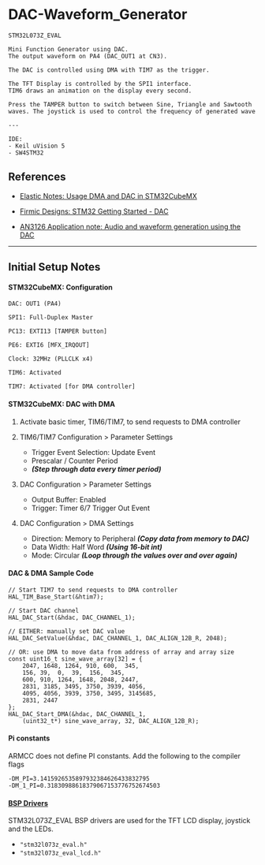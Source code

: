 # DAC-Waveform_Generator

    STM32L073Z_EVAL

    Mini Function Generator using DAC.
    The output waveform on PA4 (DAC_OUT1 at CN3).

    The DAC is controlled using DMA with TIM7 as the trigger.

	The TFT Display is controlled by the SPI1 interface.
	TIM6 draws an animation on the display every second.

	Press the TAMPER button to switch between Sine, Triangle and Sawtooth
	waves. The joystick is used to control the frequency of generated wave

	---

	IDE:
	- Keil uVision 5
	- SW4STM32

## References

- [Elastic Notes: Usage DMA and DAC in STM32CubeMX](http://elastic-notes.blogspot.com/p/blog-page_1.html)

- [Firmic Designs: STM32 Getting Started - DAC](http://www.firmic-designs.com/blog/2016/12/04/stm32-getting-started---dac/)

- [AN3126 Application note: Audio and waveform generation using the DAC](http://www.st.com/content/ccc/resource/technical/document/application_note/05/fb/41/91/39/02/4d/1e/CD00259245.pdf/files/CD00259245.pdf/jcr:content/translations/en.CD00259245.pdf)


---


## Initial Setup Notes


#### STM32CubeMX: Configuration

    DAC: OUT1 (PA4)

    SPI1: Full-Duplex Master

    PC13: EXTI13 [TAMPER button]

    PE6: EXTI6 [MFX_IRQOUT]

    Clock: 32MHz (PLLCLK x4)

    TIM6: Activated 

    TIM7: Activated [for DMA controller]


#### STM32CubeMX: DAC with DMA

1. Activate basic timer, TIM6/TIM7, to send requests to DMA controller

2. TIM6/TIM7 Configuration > Parameter Settings 
	- Trigger Event Selection: Update Event
	- Prescalar / Counter Period
	- ***(Step through data every timer period)***

3. DAC Configuration > Parameter Settings 
	- Output Buffer: Enabled
	- Trigger: Timer 6/7 Trigger Out Event

4. DAC Configuration > DMA Settings 
	- Direction: Memory to Peripheral ***(Copy data from memory to DAC)***
	- Data Width: Half Word ***(Using 16-bit int)***
	- Mode: Circular ***(Loop through the values over and over again)***


#### DAC & DMA Sample Code

	// Start TIM7 to send requests to DMA controller 
	HAL_TIM_Base_Start(&htim7);

	// Start DAC channel
	HAL_DAC_Start(&hdac, DAC_CHANNEL_1);

	// EITHER: manually set DAC value
	HAL_DAC_SetValue(&hdac, DAC_CHANNEL_1, DAC_ALIGN_12B_R, 2048); 

	// OR: use DMA to move data from address of array and array size
	const uint16_t sine_wave_array[32] = {
		2047, 1648, 1264, 910, 600,  345,
		156, 39,  0,  39,  156,  345,
		600, 910, 1264, 1648, 2048, 2447,
		2831, 3185, 3495, 3750, 3939, 4056,
		4095, 4056, 3939, 3750, 3495, 3145685,
		2831, 2447
	};
	HAL_DAC_Start_DMA(&hdac, DAC_CHANNEL_1,
		(uint32_t*) sine_wave_array, 32, DAC_ALIGN_12B_R);


#### Pi constants
ARMCC does not define PI constants.
Add the following to the compiler flags
	
	-DM_PI=3.1415926535897932384626433832795
	-DM_1_PI=0.31830988618379067153776752674503


#### [BSP Drivers](../../additional/setup.md)

STM32L073Z_EVAL BSP drivers are used for the TFT LCD display, joystick and the LEDs.

- `"stm32l073z_eval.h"`
- `"stm32l073z_eval_lcd.h"`

